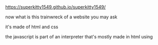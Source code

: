 <a href="https://superkitty1549.github.io/superkitty1549/" style="display:inline">
  https://superkitty1549.github.io/superkitty1549/
</a>


<p>
now what is this trainwreck of a website you may ask
  
it's made of html and css

the javascript is part of an interpreter that's mostly made in html using <script> for uhhhh... guess.

in case you couldn't, it's for interpreting the brainfuck because you dont natively run that in an html website idiot

and originally i made snake in assembly (yep i didnt write code to make it in assembly i just. made it in assembly.) but after dosbox-ing it the exe was corrupted or something cause the ascii chars wouldnt render properly

(honestly probs something to do with the fact that it's a commandline game kekw)

anyways this is a wip, the snake is going to be an easter egg when im done and not just a thing you can access like other tabs

and yes the working snake you see in the website is coded entirely in brainfuck with the interpreter in snake.html

update so i decided to try and make the slither snake animation in gleam and js i kinda hate myself if it wasnt obvious
</p>

<!--
**superkitty1549/superkitty1549** is a ✨ _special_ ✨ repository because its `README.md` (this file) appears on your GitHub profile.

Here are some ideas to get you started:

- 🔭 I’m currently working on ...
- 🌱 I’m currently learning ...
- 👯 I’m looking to collaborate on ...
- 🤔 I’m looking for help with ...
- 💬 Ask me about ...
- 📫 How to reach me: ...
- 😄 Pronouns: ...
- ⚡ Fun fact: ...
-->
